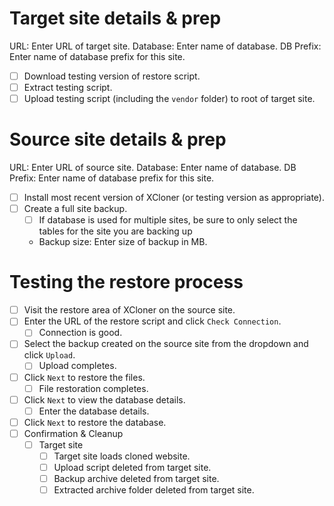 # Target site details & prep
URL: Enter URL of target site.
Database: Enter name of database.
DB Prefix: Enter name of database prefix for this site.
- [ ] Download testing version of restore script.
- [ ] Extract testing script.
- [ ] Upload testing script (including the `vendor` folder) to root of target site.

# Source site details & prep
URL: Enter URL of source site.
Database: Enter name of database.
DB Prefix: Enter name of database prefix for this site.
- [ ] Install most recent version of XCloner (or testing version as appropriate).
- [ ] Create a full site backup.
  - [ ] If database is used for multiple sites, be sure to only select the tables for the site you are backing up
  - Backup size: Enter size of backup in MB.
  
# Testing the restore process
- [ ] Visit the restore area of XCloner on the source site. 
- [ ] Enter the URL of the restore script and click `Check Connection`.
  - [ ] Connection is good.
- [ ] Select the backup created on the source site from the dropdown and click `Upload`.
  - [ ] Upload completes.
- [ ] Click `Next` to restore the files.
  - [ ] File restoration completes.
- [ ] Click `Next` to view the database details.
  - [ ] Enter the database details.
- [ ] Click `Next` to restore the database.
- [ ] Confirmation & Cleanup
  - [ ] Target site
    - [ ] Target site loads cloned website.
    - [ ] Upload script deleted from target site.
    - [ ] Backup archive deleted from target site.
    - [ ] Extracted archive folder deleted from target site.
